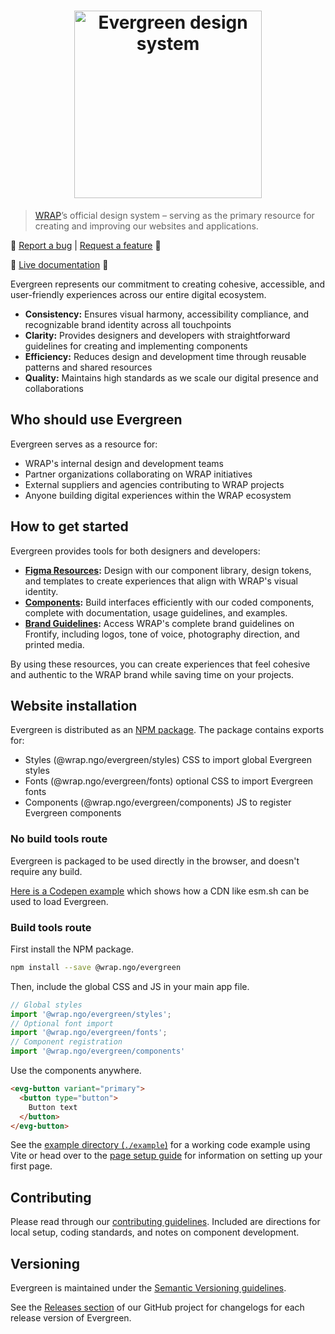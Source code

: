 <h1 align="center">
  <img width="300" src="https://evergreen.wrap.ngo/logo.png" alt="Evergreen design system">
</h1>

> [WRAP](https://www.wrap.ngo/)’s official design system – serving as the primary resource for creating and improving our websites and applications.

🐛 [Report a bug](https://github.com/wrap-org/evergreen/issues/new?labels=bug&template=bug_report.md&title=Screen%20Reader%20Only+bug+report)
|
[Request a feature](https://github.com/wrap-org/evergreen/issues/new?labels=enhancement&template=feature_request.md&title=Screen%20Reader%20Only+new+feature) 🙏

🚀 [Live documentation](https://evergreen.wrap.ngo) 🚀

Evergreen represents our commitment to creating cohesive, accessible, and user-friendly experiences across our entire digital ecosystem.

- **Consistency:** Ensures visual harmony, accessibility compliance, and recognizable brand identity across all touchpoints
- **Clarity:** Provides designers and developers with straightforward guidelines for creating and implementing components
- **Efficiency:** Reduces design and development time through reusable patterns and shared resources
- **Quality:** Maintains high standards as we scale our digital presence and collaborations

## Who should use Evergreen

Evergreen serves as a resource for:

- WRAP's internal design and development teams
- Partner organizations collaborating on WRAP initiatives
- External suppliers and agencies contributing to WRAP projects
- Anyone building digital experiences within the WRAP ecosystem

## How to get started

Evergreen provides tools for both designers and developers:

- **[Figma Resources](https://www.figma.com/design/yJ6UMIUFdnGkcqwn99oe0d/%F0%9F%8C%B2-Evergreen?node-id=2-2&p=f&t=YNt7unTt6dRbwRy6-0):** Design with our component library, design tokens, and templates to create experiences that align with WRAP's visual identity.
- **[Components](https://evergreen.wrap.ngo/):** Build interfaces efficiently with our coded components, complete with documentation, usage guidelines, and examples.
- **[Brand Guidelines](https://brand.wrap.ngo):** Access WRAP's complete brand guidelines on Frontify, including logos, tone of voice, photography direction, and printed media.

By using these resources, you can create experiences that feel cohesive and authentic to the WRAP brand while saving time on your projects.

## Website installation

Evergreen is distributed as an [NPM package](https://www.npmjs.com/package/@wrap.ngo/evergreen?activeTab=readme). The package contains exports for:

- Styles (@wrap.ngo/evergreen/styles) CSS to import global Evergreen styles
- Fonts (@wrap.ngo/evergreen/fonts) optional CSS to import Evergreen fonts
- Components (@wrap.ngo/evergreen/components) JS to register Evergreen components

### No build tools route

Evergreen is packaged to be used directly in the browser, and doesn't require any build.

[Here is a Codepen example](https://codepen.io/Dan-Webb/pen/OPymPKX) which shows how a CDN like esm.sh can be used to load Evergreen.

### Build tools route

First install the NPM package.

```bash
npm install --save @wrap.ngo/evergreen
```

Then, include the global CSS and JS in your main app file.

```js
// Global styles
import '@wrap.ngo/evergreen/styles';
// Optional font import
import '@wrap.ngo/evergreen/fonts';
// Component registration
import '@wrap.ngo/evergreen/components'
```

Use the components anywhere.

```html
<evg-button variant="primary">
  <button type="button">
    Button text
  </button>
</evg-button>
```

See the [example directory (`./example`)](https://github.com/wrap-org/evergreen/tree/main/example) for a working code example using Vite or head over to the [page setup guide](https://evergreen.wrap.ngo/?path=/docs/guides-page-setup--docs) for information on setting up your first page.

## Contributing

Please read through our [contributing guidelines](https://evergreen.wrap.ngo/?path=/docs/contributing--docs). Included are directions for local setup, coding standards, and notes on component development.

## Versioning

Evergreen is maintained under the [Semantic Versioning guidelines](https://semver.org/).

See the [Releases section](https://github.com/wrap-org/evergreen/releases) of our GitHub project for changelogs for each release version of Evergreen.
